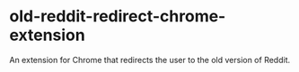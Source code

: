 # old-reddit-redirect-chrome-extension
An extension for Chrome that redirects the user to the old version of Reddit.
